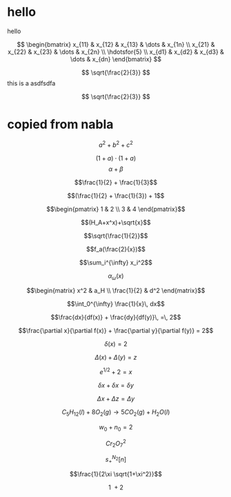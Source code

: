 # hello 
hello 


$$
\begin{bmatrix}
    x_{11}       & x_{12} & x_{13} & \dots & x_{1n} \\
    x_{21}       & x_{22} & x_{23} & \dots & x_{2n} \\
    \hdotsfor{5} \\
    x_{d1}       & x_{d2} & x_{d3} & \dots & x_{dn}
\end{bmatrix}
$$

$$
\sqrt{\frac{2}{3}}
$$
this is a asdfsdfa

$$
\sqrt{\frac{2}{3}}
$$




# copied from nabla

$$a^2 + b^2 + c^2$$

$$(1 + a) \cdot (1 + a)$$
$$\alpha + \beta$$

$$\frac{1}{2} + \frac{1}{3}$$


$$(\frac{1}{2} + \frac{1}{3}) + 1$$


$$\begin{pmatrix} 1 & 2 \\ 3 & 4 \end{pmatrix}$$

$$(H_A+x^x)+\sqrt{x}$$

$$\sqrt{\frac{1}{2}}$$

$$f_a(\frac{2}{x})$$


$$\sum_i^{\infty} x_i^2$$


$$\alpha_{\omega}(x)$$

$$\begin{matrix} x^2 & a_H \\ \frac{1}{2} & d^2 \end{matrix}$$


$$\int_0^{\infty} \frac{1}{x}\, dx$$


$$\frac{dx}{df(x)} + \frac{dy}{df(y)}\, =\, 2$$


$$\frac{\partial x}{\partial f(x)} + \frac{\partial y}{\partial f(y)} = 2$$


$$\delta (x) = 2$$

$$\Delta (x) + \Delta (y) = z$$

$$e^{1/2} + 2 = x$$

$$\delta x + \delta x = \delta y$$

$$\Delta x + \Delta z = \Delta y$$

$$C_5H_{12}(l)+8O_2(g)\rightarrow 5CO_2(g)+H_2O(l)$$

$$w_0 + n_0 = 2$$

$$Cr_2O_7^2$$

$$s^{N_2}_+ [n]$$

$$\frac{1}{2\xi \sqrt{1+\xi^2}}$$

$$1\: + 2$$


